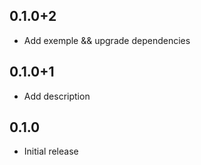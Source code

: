 ## 0.1.0+2
* Add exemple && upgrade dependencies
## 0.1.0+1
* Add description
## 0.1.0

* Initial release